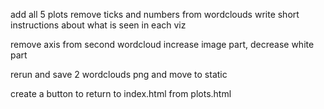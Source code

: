 add all 5 plots
remove ticks and numbers from wordclouds
write short instructions about what is seen in each viz

remove axis from second wordcloud
increase image part, decrease white part

rerun and save 2 wordclouds png and move to static

create a button to return to index.html from plots.html


